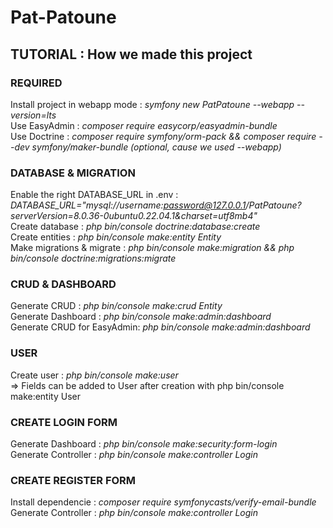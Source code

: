 # Pat-Patoune  

## TUTORIAL : How we made this project  

### REQUIRED  
Install project in webapp mode : *symfony new PatPatoune --webapp --version=lts*  
Use EasyAdmin : *composer require easycorp/easyadmin-bundle*  
Use Doctrine : *composer require symfony/orm-pack && composer require --dev symfony/maker-bundle (optional, cause we used --webapp)*  

### DATABASE & MIGRATION  
Enable the right DATABASE_URL in .env : *DATABASE_URL="mysql://username:password@127.0.0.1/PatPatoune?serverVersion=8.0.36-0ubuntu0.22.04.1&charset=utf8mb4"*  
Create database : *php bin/console doctrine\:database\:create*  
Create entities : *php bin/console make:entity Entity*  
Make migrations & migrate : *php bin/console make:migration && php bin/console doctrine\:migrations\:migrate*  

### CRUD & DASHBOARD  
Generate CRUD : *php bin/console make:crud Entity*  
Generate Dashboard : *php bin/console make\:admin\:dashboard*  
Generate CRUD for EasyAdmin: *php bin/console make\:admin\:dashboard*  


### USER  
Create user : *php bin/console make:user*  
  => Fields can be added to User after creation with php bin/console make:entity User  

### CREATE LOGIN FORM  
Generate Dashboard :  *php bin/console make:security:form-login*  
Generate Controller : *php bin/console make:controller Login*  

### CREATE REGISTER FORM  
Install dependencie :  *composer require symfonycasts/verify-email-bundle*  
Generate Controller : *php bin/console make:controller Login*  
